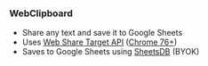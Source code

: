 ### WebClipboard

- Share any text and save it to Google Sheets
- Uses [Web Share Target API](https://developer.chrome.com/docs/capabilities/web-apis/web-share-target) ([Chrome 76+](https://developer.mozilla.org/en-US/docs/Web/Manifest/share_target#browser_compatibility))
- Saves to Google Sheets using [SheetsDB](https://sheetdb.io/) (BYOK)